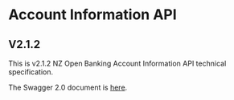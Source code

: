 # Account Information API

## V2.1.2

This is v2.1.2 NZ Open Banking Account Information API technical specification.

The Swagger 2.0 document is [here](account-info-nz-swagger.yaml).
